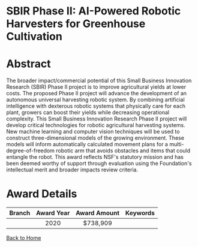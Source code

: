 
SBIR Phase II: AI-Powered Robotic Harvesters for Greenhouse Cultivation
=======================================================================

# Abstract


The broader impact/commercial potential of this Small Business Innovation Research (SBIR) Phase II project is to improve agricultural yields at lower costs. The proposed Phase II project will advance the development of an autonomous universal harvesting robotic system. By combining artificial intelligence with dexterous robotic systems that physically care for each plant, growers can boost their yields while decreasing operational complexity. This Small Business Innovation Research Phase II project will develop critical technologies for robotic agricultural harvesting systems. New machine learning and computer vision techniques will be used to construct three-dimensional models of the growing environment. These models will inform automatically calculated movement plans for a multi-degree-of-freedom robotic arm that avoids obstacles and items that could entangle the robot. This award reflects NSF's statutory mission and has been deemed worthy of support through evaluation using the Foundation's intellectual merit and broader impacts review criteria.  

# Award Details

|Branch|Award Year|Award Amount|Keywords|
| :---: | :---: | :---: | :---: |
||2020|$738,909||
  
  


[Back to Home](https://github.com/chrischow/dod_sbir_awards#573)
